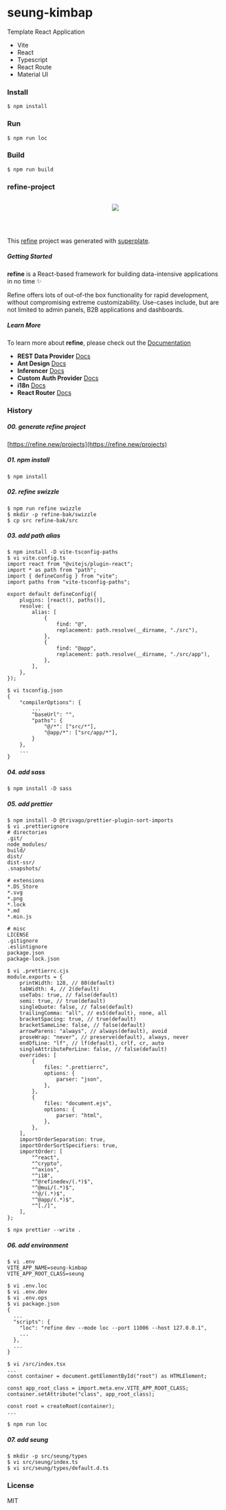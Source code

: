 # seung-kimbap

Template React Application

- Vite
- React
- Typescript
- React Route
- Material UI

### Install

```console
$ npm install
```

### Run

```console
$ npm run loc
```

### Build

```console
$ npm run build
```

### refine-project

<div align="center" style="margin: 30px;">
    <a href="https://refine.dev">
    <img src="https://refine.ams3.cdn.digitaloceanspaces.com/refine_logo.png"  align="center" />
    </a>
</div>
<br/>

This [refine](https://github.com/refinedev/refine) project was generated with [superplate](https://github.com/pankod/superplate).

##### Getting Started

**refine** is a React-based framework for building data-intensive applications in no time ✨

Refine offers lots of out-of-the box functionality for rapid development, without compromising extreme customizability. Use-cases include, but are not limited to admin panels, B2B applications and dashboards.

##### Learn More

To learn more about **refine**, please check out the [Documentation](https://refine.dev/docs)

- **REST Data Provider** [Docs](https://refine.dev/docs/core/providers/data-provider/#overview)
- **Ant Design** [Docs](https://refine.dev/docs/ui-frameworks/antd/tutorial/)
- **Inferencer** [Docs](https://refine.dev/docs/packages/documentation/inferencer)
- **Custom Auth Provider** [Docs](https://refine.dev/docs/core/providers/auth-provider/)
- **i18n** [Docs](https://refine.dev/docs/core/providers/i18n-provider/)
- **React Router** [Docs](https://refine.dev/docs/core/providers/router-provider/)

### History

##### 00. generate refine project

[https://refine.new/projects](https://refine.new/projects)

##### 01. npm install

```console
$ npm install
```

##### 02. refine swizzle

```console
$ npm run refine swizzle
$ mkdir -p refine-bak/swizzle
$ cp src refine-bak/src
```

##### 03. add path alias

```console
$ npm install -D vite-tsconfig-paths
$ vi vite.config.ts
import react from "@vitejs/plugin-react";
import * as path from "path";
import { defineConfig } from "vite";
import paths from "vite-tsconfig-paths";

export default defineConfig({
	plugins: [react(), paths()],
	resolve: {
		alias: [
			{
				find: "@",
				replacement: path.resolve(__dirname, "./src"),
			},
			{
				find: "@app",
				replacement: path.resolve(__dirname, "./src/app"),
			},
		],
	},
});

$ vi tsconfig.json
{
	"compilerOptions": {
		...
		"baseUrl": "",
		"paths": {
			"@/*": ["src/*"],
			"@app/*": ["src/app/*"],
		}
	},
	...
}
```

##### 04. add sass

```console
$ npm install -D sass
```

##### 05. add prettier

```console
$ npm install -D @trivago/prettier-plugin-sort-imports
$ vi .prettierignore
# directories
.git/
node_modules/
build/
dist/
dist-ssr/
.snapshots/

# extensions
*.DS_Store
*.svg
*.png
*.lock
*.md
*.min.js

# misc
LICENSE
.gitignore
.eslintignore
package.json
package-lock.json

$ vi .prettierrc.cjs
module.exports = {
	printWidth: 128, // 80(default)
	tabWidth: 4, // 2(default)
	useTabs: true, // false(default)
	semi: true, // true(default)
	singleQuote: false, // false(default)
	trailingComma: "all", // es5(default), none, all
	bracketSpacing: true, // true(default)
	bracketSameLine: false, // false(default)
	arrowParens: "always", // always(default), avoid
	proseWrap: "never", // preserve(default), always, never
	endOfLine: "lf", // lf(default), crlf, cr, auto
	singleAttributePerLine: false, // false(default)
	overrides: [
		{
			files: ".prettierrc",
			options: {
				parser: "json",
			},
		},
		{
			files: "document.ejs",
			options: {
				parser: "html",
			},
		},
	],
	importOrderSeparation: true,
	importOrderSortSpecifiers: true,
	importOrder: [
		"^react",
		"^crypto",
		"^axios",
		"^i18",
		"^@refinedev/(.*)$",
		"^@mui/(.*)$",
		"^@/(.*)$",
		"^@app/(.*)$",
		"^[./]",
	],
};

$ npx prettier --write .
```

##### 06. add environment

```console
$ vi .env
VITE_APP_NAME=seung-kimbap
VITE_APP_ROOT_CLASS=seung

$ vi .env.loc
$ vi .env.dev
$ vi .env.ops
$ vi package.json
{
  ...
  "scripts": {
    "loc": "refine dev --mode loc --port 11006 --host 127.0.0.1",
    ...
  },
  ...
}

$ vi /src/index.tsx
...
const container = document.getElementById("root") as HTMLElement;

const app_root_class = import.meta.env.VITE_APP_ROOT_CLASS;
container.setAttribute("class", app_root_class);

const root = createRoot(container);
...

$ npm run loc
```

##### 07. add seung

```console
$ mkdir -p src/seung/types
$ vi src/seung/index.ts
$ vi src/seung/types/default.d.ts
```

### License

MIT
